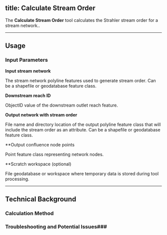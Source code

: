 title: Calculate Stream Order
---

The **Calculate Stream Order** tool calculates the Strahler stream order for a stream network..

_______________________________________________________________
## Usage

### Input Parameters

**Input stream network**

The stream network polyline features used to generate stream order. Can be a shapefile or geodatabase feature class.

**Downstream reach ID**

ObjectID value of the downstream outlet reach feature. 

**Output network with stream order**

File name and directory location of the output polyline feature class that will include the stream order as an attribute. 
Can be a shapefile or geodatabase feature class.

**Output confluence node points

Point feature class representing network nodes.

**Scratch workspace (optional)

File geodatabase or workspace where temporary data is stored during tool processing.
_______________________________________________________________
## Technical Background

### Calculation Method

### Troubleshooting and Potential Issues###
